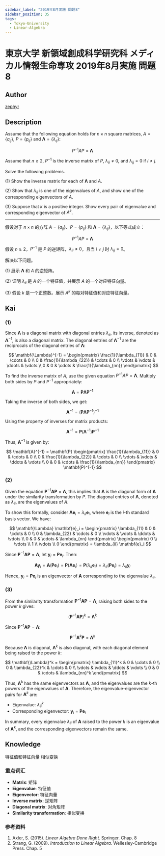 ```yaml
---
sidebar_label: "2019年8月実施 問題8"
sidebar_position: 35
tags:
  - Tokyo-University
  - Linear-Algebra
---
```


# 東京大学 新領域創成科学研究科 メディカル情報生命専攻 2019年8月実施 問題8

## **Author**
[zephyr](https://inshi-notes.zephyr-zdz.space/)

## **Description**
Assume that the following equation holds for $n \times n$ square matrices, $A = \{a_{ij}\}$, $P = \{p_{ij}\}$ and $\mathbf{\Lambda} = \{\lambda_{ij}\}$:

$$
P^{-1}AP = \mathbf{\Lambda}
$$

Assume that $n \geq 2$, $P^{-1}$ is the inverse matrix of $P$, $\lambda_{ii} \neq 0$, and $\lambda_{ij} = 0$ if $i \neq j$.

Solve the following problems.

(1) Show the inverse matrix for each of $\mathbf{\Lambda}$ and $A$.

(2) Show that $\lambda_{ii}$ is one of the eigenvalues of $A$, and show one of the corresponding eigenvectors of $A$.

(3) Suppose that $k$ is a positive integer. Show every pair of eigenvalue and corresponding eigenvector of $A^k$.

---

假设对于 $n \times n$ 的方阵 $A = \{a_{ij}\}$、$P = \{p_{ij}\}$ 和 $\mathbf{\Lambda} = \{\lambda_{ij}\}$，以下等式成立：

$$
P^{-1}AP = \mathbf{\Lambda}
$$

假设 $n \geq 2$，$P^{-1}$ 是 $P$ 的逆矩阵，$\lambda_{ii} \neq 0$，且当 $i \neq j$ 时 $\lambda_{ij} = 0$。

解决以下问题。

(1) 展示 $\mathbf{\Lambda}$ 和 $A$ 的逆矩阵。

(2) 证明 $\lambda_{ii}$ 是 $A$ 的一个特征值，并展示 $A$ 的一个对应特征向量。

(3) 假设 $k$ 是一个正整数。展示 $A^k$ 的每对特征值和对应特征向量。

## **Kai**
### (1)

Since $\mathbf{\Lambda}$ is a diagonal matrix with diagonal entries $\lambda_{ii}$, its inverse, denoted as $\mathbf{\Lambda}^{-1}$, is also a diagonal matrix. The diagonal entries of $\mathbf{\Lambda}^{-1}$ are the reciprocals of the diagonal entries of $\mathbf{\Lambda}$:

$$
\mathbf{\Lambda}^{-1} = \begin{pmatrix}
\frac{1}{\lambda_{11}} & 0 & \cdots & 0 \\
0 & \frac{1}{\lambda_{22}} & \cdots & 0 \\
\vdots & \vdots & \ddots & \vdots \\
0 & 0 & \cdots & \frac{1}{\lambda_{nn}}
\end{pmatrix}
$$

To find the inverse matrix of $A$, use the given equation $P^{-1}AP = \mathbf{\Lambda}$. Multiply both sides by $P$ and $P^{-1}$ appropriately:

$$
\mathbf{A} = \mathbf{P} \mathbf{\Lambda} \mathbf{P}^{-1}
$$

Taking the inverse of both sides, we get:

$$
\mathbf{A}^{-1} = (\mathbf{P} \mathbf{\Lambda} \mathbf{P}^{-1})^{-1}
$$

Using the property of inverses for matrix products:

$$
\mathbf{A}^{-1} = \mathbf{P} (\mathbf{\Lambda}^{-1}) \mathbf{P}^{-1}
$$

Thus, $\mathbf{A}^{-1}$ is given by:

$$
\mathbf{A}^{-1} = \mathbf{P} \begin{pmatrix}
\frac{1}{\lambda_{11}} & 0 & \cdots & 0 \\
0 & \frac{1}{\lambda_{22}} & \cdots & 0 \\
\vdots & \vdots & \ddots & \vdots \\
0 & 0 & \cdots & \frac{1}{\lambda_{nn}}
\end{pmatrix} \mathbf{P}^{-1}
$$

### (2)

Given the equation $\mathbf{P}^{-1}\mathbf{A}\mathbf{P} = \mathbf{\Lambda}$, this implies that $\mathbf{\Lambda}$ is the diagonal form of $\mathbf{A}$ under the similarity transformation by $P$. The diagonal entries of $\mathbf{\Lambda}$, denoted as $\lambda_{ii}$, are the eigenvalues of $A$.

To show this formally, consider $\mathbf{\Lambda} \mathbf{e}_i = \lambda_{ii} \mathbf{e}_i$, where $\mathbf{e}_i$ is the $i$-th standard basis vector. We have:

$$
\mathbf{\Lambda} \mathbf{e}_i = \begin{pmatrix}
\lambda_{11} & 0 & \cdots & 0 \\
0 & \lambda_{22} & \cdots & 0 \\
\vdots & \vdots & \ddots & \vdots \\
0 & 0 & \cdots & \lambda_{nn}
\end{pmatrix}
\begin{pmatrix}
0 \\
\vdots \\
1 \\
\vdots \\
0
\end{pmatrix}
= \lambda_{ii} \mathbf{e}_i
$$

Since $\mathbf{P}^{-1}\mathbf{AP} = \mathbf{\Lambda}$, let $\mathbf{y}_i = \mathbf{P} \mathbf{e}_i$. Then:

$$
\mathbf{A} \mathbf{y}_i = \mathbf{A} (\mathbf{P} \mathbf{e}_i) = \mathbf{P} (\mathbf{\Lambda} \mathbf{e}_i) = \mathbf{P} (\lambda_{ii} \mathbf{e}_i) = \lambda_{ii} (\mathbf{P} \mathbf{e}_i) = \lambda_{ii} \mathbf{y}_i
$$

Hence, $\mathbf{y}_i = \mathbf{P} \mathbf{e}_i$ is an eigenvector of $\mathbf{A}$ corresponding to the eigenvalue $\lambda_{ii}$.

### (3)

From the similarity transformation $\mathbf{P}^{-1}\mathbf{AP} = \mathbf{\Lambda}$, raising both sides to the power $k$ gives:

$$
(\mathbf{P}^{-1}\mathbf{AP})^k = \mathbf{\Lambda}^k
$$

Since $\mathbf{P}^{-1}\mathbf{AP} = \mathbf{\Lambda}$:

$$
\mathbf{P}^{-1}\mathbf{A}^k\mathbf{P} = \mathbf{\Lambda}^k
$$

Because $\mathbf{\Lambda}$ is diagonal, $\mathbf{\Lambda}^k$ is also diagonal, with each diagonal element being raised to the power $k$:

$$
\mathbf{\Lambda}^k = \begin{pmatrix}
\lambda_{11}^k & 0 & \cdots & 0 \\
0 & \lambda_{22}^k & \cdots & 0 \\
\vdots & \vdots & \ddots & \vdots \\
0 & 0 & \cdots & \lambda_{nn}^k
\end{pmatrix}
$$

Thus, $\mathbf{A}^k$ has the same eigenvectors as $\mathbf{A}$, and the eigenvalues are the $k$-th powers of the eigenvalues of $\mathbf{A}$. Therefore, the eigenvalue-eigenvector pairs for $\mathbf{A}^k$ are:

- Eigenvalue: $\lambda_{ii}^k$
- Corresponding eigenvector: $\mathbf{y}_i = \mathbf{P} \mathbf{e}_i$

In summary, every eigenvalue $\lambda_{ii}$ of $\mathbf{A}$ raised to the power $k$ is an eigenvalue of $\mathbf{A}^k$, and the corresponding eigenvectors remain the same.

## **Knowledge**

特征值和特征向量  相似变换

### 重点词汇

- **Matrix**: 矩阵
- **Eigenvalue**: 特征值
- **Eigenvector**: 特征向量
- **Inverse matrix**: 逆矩阵
- **Diagonal matrix**: 对角矩阵
- **Similarity transformation**: 相似变换

### 参考资料

1. Axler, S. (2015). *Linear Algebra Done Right*. Springer. Chap. 8
2. Strang, G. (2009). *Introduction to Linear Algebra*. Wellesley-Cambridge Press. Chap. 5

